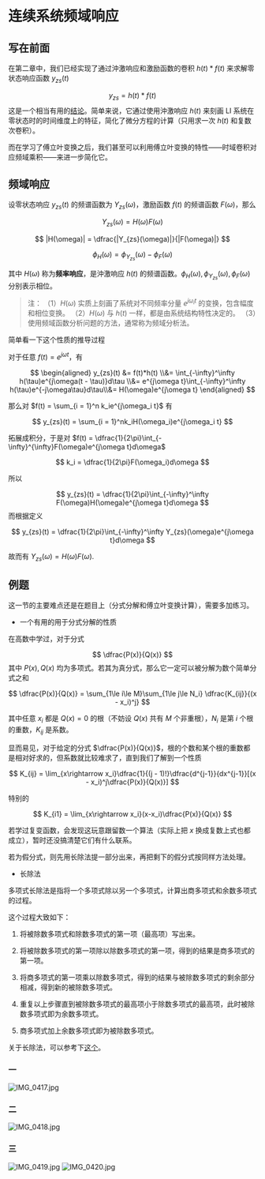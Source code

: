# 连续系统频域响应

## 写在前面

在第二章中，我们已经实现了通过沖激响应和激励函数的卷积 $h(t)*f(t)$ 来求解零状态响应函数 $y_{zs}(t)$

$$
y_{zs} = h(t)*f(t)
$$
这是一个相当有用的[结论](信号与系统/第二章/LTI系统的时域分析.md#卷积求任意时刻系统状态)。简单来说，它通过使用沖激响应 $h(t)$ 来刻画 LI 系统在零状态时的时间维度上的特征，简化了微分方程的计算（只用求一次 $h(t)$ 和复数次卷积）。

而在学习了傅立叶变换之后，我们甚至可以利用傅立叶变换的特性——时域卷积对应频域乘积——来进一步简化它。

## 频域响应

设零状态响应 $y_{zs}(t)$ 的频谱函数为 $Y_{zs}(\omega)$，激励函数 $f(t)$ 的频谱函数 $F(\omega)$，那么

$$
Y_{zs}(\omega) = H(\omega)F(\omega)
$$

$$
|H(\omega)| = \dfrac{|Y_{zs}(\omega)|}{|F(\omega)|}
$$

$$
\phi_H(\omega) = \phi_{Y_{zs}}(\omega) - \phi_{F}(\omega)
$$

其中 $H(\omega)$ 称为**频率响应**，是沖激响应 $h(t)$ 的频谱函数。$\phi_H(\omega), \phi_{Y_{zs}}(\omega), \phi_{F}(\omega)$ 分别表示相位。

>  注：
>  （1）$H(\omega)$ 实质上刻画了系统对不同频率分量 $e^{j\omega_{i}t}$ 的变换，包含幅度和相位变换。
>  （2）$H(\omega)$ 与 $h(t)$ 一样，都是由系统结构特性决定的。
>  （3）使用频域函数分析问题的方法，通常称为频域分析法。

简单看一下这个性质的推导过程

对于任意 $f(t) = e^{j\omega t}$，有

$$
\begin{aligned}
y_{zs}(t) &= f(t)*h(t) \\&= \int_{-\infty}^\infty h(\tau)e^{j\omega(t - \tau)}d\tau \\&= e^{j\omega t}\int_{-\infty}^\infty h(\tau)e^{-j\omega\tau}d\tau\\&= H(\omega)e^{j\omega t}
\end{aligned}
$$

那么对 $f(t) = \sum_{i = 1}^n k_ie^{j\omega_i t}$ 有

$$
y_{zs}(t) = \sum_{i = 1}^nk_iH(\omega_i)e^{j\omega_i t}
$$

拓展成积分，于是对 $f(t) = \dfrac{1}{2\pi}\int_{-\infty}^{\infty}F(\omega)e^{j\omega t}d\omega$

$$
k_i = \dfrac{1}{2\pi}F(\omega_i)d\omega
$$

所以

$$
y_{zs}(t) = \dfrac{1}{2\pi}\int_{-\infty}^\infty F(\omega)H(\omega)e^{j\omega t}d\omega
$$
而根据定义

$$
y_{zs}(t) = \dfrac{1}{2\pi}\int_{-\infty}^\infty Y_{zs}(\omega)e^{j\omega t}d\omega
$$

故而有 $Y_{zs}(\omega) = H(\omega)F(\omega).$

## 例题

这一节的主要难点还是在题目上（分式分解和傅立叶变换计算），需要多加练习。

* 一个有用的用于分式分解的性质

在高数中学过，对于分式

$$
\dfrac{P(x)}{Q(x)}
$$
其中 $P(x), Q(x)$ 均为多项式。若其为真分式，那么它一定可以被分解为数个简单分式之和

$$
\dfrac{P(x)}{Q(x)} = \sum_{1\le i\le M}\sum_{1\le j\le N_i} \dfrac{K_{ij}}{(x - x_i)^j}
$$

其中任意 $x_i$ 都是 $Q(x) = 0$ 的根（不妨设 $Q(x)$ 共有 $M$ 个非重根），$N_i$ 是第 $i$ 个根的重数，$K_{ij}$ 是系数。

显而易见，对于给定的分式 $\dfrac{P(x)}{Q(x)}$，根的个数和某个根的重数都是相对好求的，但系数就比较难求了，直到我们了解到一个性质

$$
K_{ij} = \lim_{x\rightarrow x_i}\dfrac{1}{(j - 1)!}\dfrac{d^{j-1}}{dx^{j-1}}[(x - x_i)^j\dfrac{P(x)}{Q(x)}]
$$

特别的

$$
K_{i1} = \lim_{x\rightarrow x_i}(x-x_i)\dfrac{P(x)}{Q(x)}
$$

若学过复变函数，会发现这玩意跟留数一个算法（实际上把 $x$ 换成复数上式也都成立），暂时还没搞清楚它们有什么联系。

若为假分式，则先用长除法提一部分出来，再把剩下的假分式按同样方法处理。

- 长除法

多项式长除法是指将一个多项式除以另一个多项式，计算出商多项式和余数多项式的过程。

这个过程大致如下：

1. 将被除数多项式和除数多项式的第一项（最高项）写出来。

2. 将被除数多项式的第一项除以除数多项式的第一项，得到的结果是商多项式的第一项。

3. 将商多项式的第一项乘以除数多项式，得到的结果与被除数多项式的剩余部分相减，得到新的被除数多项式。

4. 重复以上步骤直到被除数多项式的最高项小于除数多项式的最高项，此时被除数多项式即为余数多项式。

5. 商多项式加上余数多项式即为被除数多项式。

关于长除法，可以参考下[这个](https://www.shuxuele.com/algebra/polynomials-division-long.html)。

### 一

![IMG_0417.jpg](http://image.tjzfile.xyz/images/2023/01/31/IMG_0417.jpg)

### 二

![IMG_0418.jpg](http://image.tjzfile.xyz/images/2023/01/31/IMG_0418.jpg)

### 三

![IMG_0419.jpg](http://image.tjzfile.xyz/images/2023/01/31/IMG_0419.jpg)
![IMG_0420.jpg](http://image.tjzfile.xyz/images/2023/01/31/IMG_0420.jpg)